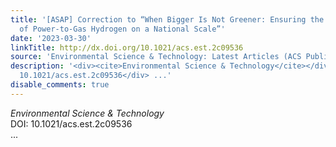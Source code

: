 ```yaml
---
title: '[ASAP] Correction to “When Bigger Is Not Greener: Ensuring the Sustainability
  of Power-to-Gas Hydrogen on a National Scale”'
date: '2023-03-30'
linkTitle: http://dx.doi.org/10.1021/acs.est.2c09536
source: 'Environmental Science & Technology: Latest Articles (ACS Publications)'
description: '<div><cite>Environmental Science & Technology</cite></div><div>DOI:
  10.1021/acs.est.2c09536</div> ...'
disable_comments: true
---
```

<div><cite>Environmental Science & Technology</cite></div><div>DOI: 10.1021/acs.est.2c09536</div> ...